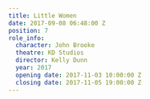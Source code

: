 ```yaml
---
title: Little Women
date: 2017-09-08 06:48:00 Z
position: 7
role_info:
  character: John Brooke
  theatre: KD Studios
  director: Kelly Dunn
  year: 2017
  opening date: 2017-11-03 10:00:00 Z
  closing date: 2017-11-05 19:00:00 Z
---
```


